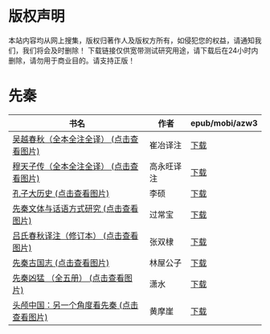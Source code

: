 # 版权声明

本站内容均从网上搜集，版权归著作人及版权方所有，如侵犯您的权益，请通知我们，我们将会及时删除！ 下载链接仅供宽带测试研究用途，请下载后在24小时内删除，请勿用于商业目的。请支持正版！

# 先秦

| 书名 | 作者 | epub/mobi/azw3 |
| --- | --- | --- |
| [吴越春秋（全本全注全译） (点击查看图片)](https://www.dushupai.com/attachment/2024/06/09/08834f462b7c416b.jpg) | 崔冶译注 | [下载](https://url89.ctfile.com/f/31084289-1356984754-42dd25?p=8866) |
| [穆天子传（全本全注全译） (点击查看图片)](https://www.dushupai.com/attachment/2024/06/09/403fa2f37a3ea93e.jpg) | 高永旺译注 | [下载](https://url89.ctfile.com/f/31084289-1356982456-b023c2?p=8866) |
| [孔子大历史 (点击查看图片)](https://www.dushupai.com/attachment/2024/06/06/ddefdd20a68101a8.jpg) | 李硕 | [下载](https://url89.ctfile.com/f/31084289-1357030702-f11cbd?p=8866) |
| [先秦文体与话语方式研究 (点击查看图片)](https://www.dushupai.com/attachment/2024/06/02/b5b89540000f2aca.jpg) | 过常宝 | [下载](https://url89.ctfile.com/f/31084289-1357010422-c9b36f?p=8866) |
| [吕氏春秋译注（修订本） (点击查看图片)](https://www.dushupai.com/attachment/2024/06/02/7a9f1c9e4e44efb2.jpg) | 张双棣 | [下载](https://url89.ctfile.com/f/31084289-1357009552-1808fb?p=8866) |
| [先秦古国志 (点击查看图片)](https://www.dushupai.com/attachment/2024/06/01/f443cb9d42401a85.jpg) | 林屋公子 | [下载](https://url89.ctfile.com/f/31084289-1357007686-218743?p=8866) |
| [先秦凶猛 （全五册） (点击查看图片)](https://www.dushupai.com/attachment/2024/06/01/ea3ad29a84dbf986.jpg) | 潇水 | [下载](https://url89.ctfile.com/f/31084289-1357007683-6430e6?p=8866) |
| [头颅中国：另一个角度看先秦 (点击查看图片)](https://www.dushupai.com/attachment/2024/06/01/1068d5baaf10fb7b.jpg) | 黄摩崖 | [下载](https://url89.ctfile.com/f/31084289-1357007314-f6145e?p=8866) |

